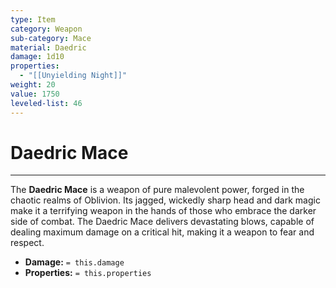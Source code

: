 ```yaml
---
type: Item
category: Weapon
sub-category: Mace
material: Daedric
damage: 1d10
properties:
  - "[[Unyielding Night]]"
weight: 20
value: 1750
leveled-list: 46
---
```

# Daedric Mace
---
The **Daedric Mace** is a weapon of pure malevolent power, forged in the chaotic realms of Oblivion. Its jagged, wickedly sharp head and dark magic make it a terrifying weapon in the hands of those who embrace the darker side of combat. The Daedric Mace delivers devastating blows, capable of dealing maximum damage on a critical hit, making it a weapon to fear and respect.

- **Damage:** `= this.damage`
- **Properties:** `= this.properties`